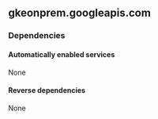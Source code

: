 ## gkeonprem.googleapis.com

### Dependencies

#### Automatically enabled services

None

#### Reverse dependencies

None
